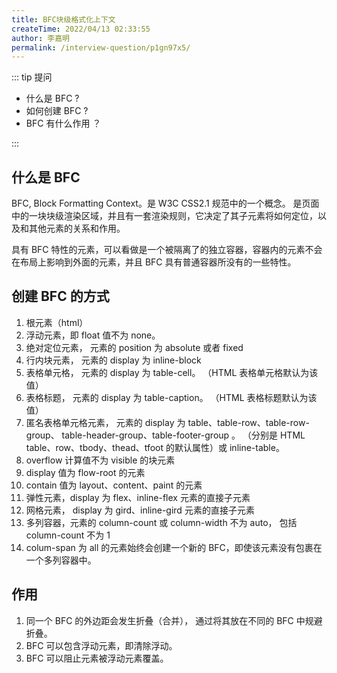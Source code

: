 ```yaml
---
title: BFC块级格式化上下文
createTime: 2022/04/13 02:33:55
author: 李嘉明
permalink: /interview-question/p1gn97x5/
---
```


::: tip 提问

- 什么是 BFC ?
- 如何创建 BFC ?
- BFC 有什么作用 ？

:::

## 什么是 BFC

BFC, Block Formatting Context。是 W3C CSS2.1 规范中的一个概念。 是页面中的一块块级渲染区域，并且有一套渲染规则，它决定了其子元素将如何定位，以及和其他元素的关系和作用。

具有 BFC 特性的元素，可以看做是一个被隔离了的独立容器，容器内的元素不会在布局上影响到外面的元素，并且 BFC 具有普通容器所没有的一些特性。

## 创建 BFC 的方式

1. 根元素（html）
2. 浮动元素，即 float 值不为 none。
3. 绝对定位元素， 元素的 position 为 absolute 或者 fixed
4. 行内块元素， 元素的 display 为 inline-block
5. 表格单元格， 元素的 display 为 table-cell。 （HTML 表格单元格默认为该值）
6. 表格标题， 元素的 display 为 table-caption。 （HTML 表格标题默认为该值）
7. 匿名表格单元格元素， 元素的 display 为 table、table-row、table-row-group、
   table-header-group、table-footer-group 。 （分别是 HTML table、row、tbody、thead、tfoot 的默认属性）或 inline-table。
8. overflow 计算值不为 visible 的块元素
9. display 值为 flow-root 的元素
10. contain 值为 layout、content、paint 的元素
11. 弹性元素，display 为 flex、inline-flex 元素的直接子元素
12. 网格元素， display 为 gird、inline-gird 元素的直接子元素
13. 多列容器，元素的 column-count 或 column-width 不为 auto， 包括 column-count 不为 1
14. colum-span 为 all 的元素始终会创建一个新的 BFC，即使该元素没有包裹在一个多列容器中。

## 作用

1. 同一个 BFC 的外边距会发生折叠（合并）， 通过将其放在不同的 BFC 中规避折叠。
2. BFC 可以包含浮动元素，即清除浮动。
3. BFC 可以阻止元素被浮动元素覆盖。
